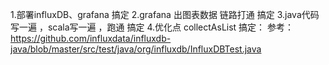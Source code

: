1.部署influxDB、grafana 搞定
2.grafana 出图表数据 链路打通 搞定
3.java代码 写一遍 ，scala写一遍 ，跑通 搞定
4.优化点 collectAsList 搞定：
参考：https://github.com/influxdata/influxdb-java/blob/master/src/test/java/org/influxdb/InfluxDBTest.java